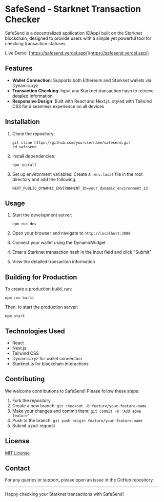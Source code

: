 # SafeSend - Starknet Transaction Checker

SafeSend is a decentralized application (DApp) built on the Starknet blockchain, designed to provide users with a simple yet powerful tool for checking transaction statuses.

Live Demo: [https://safesend.vercel.app/](https://safesend.vercel.app/)

## Features

- **Wallet Connection**: Supports both Ethereum and Starknet wallets via Dynamic.xyz
- **Transaction Checking**: Input any Starknet transaction hash to retrieve detailed information
- **Responsive Design**: Built with React and Next.js, styled with Tailwind CSS for a seamless experience on all devices

## Installation

1. Clone the repository:
   ```
   git clone https://github.com/yourusername/safesend.git
   cd safesend
   ```

2. Install dependencies:
   ```
   npm install
   ```

3. Set up environment variables:
   Create a `.env.local` file in the root directory and add the following:
   ```
   NEXT_PUBLIC_DYNAMIC_ENVIRONMENT_ID=your_dynamic_environment_id
   ```

## Usage

1. Start the development server:
   ```
   npm run dev
   ```

2. Open your browser and navigate to `http://localhost:3000`

3. Connect your wallet using the DynamicWidget

4. Enter a Starknet transaction hash in the input field and click "Submit"

5. View the detailed transaction information

## Building for Production

To create a production build, run:
```
npm run build
```

Then, to start the production server:
```
npm start
```

## Technologies Used

- React
- Next.js
- Tailwind CSS
- Dynamic.xyz for wallet connection
- Starknet.js for blockchain interactions

## Contributing

We welcome contributions to SafeSend! Please follow these steps:

1. Fork the repository
2. Create a new branch: `git checkout -b feature/your-feature-name`
3. Make your changes and commit them: `git commit -m 'Add some feature'`
4. Push to the branch: `git push origin feature/your-feature-name`
5. Submit a pull request

## License

[MIT License](LICENSE)

## Contact

For any queries or support, please open an issue in the GitHub repository.

---

Happy checking your Starknet transactions with SafeSend!